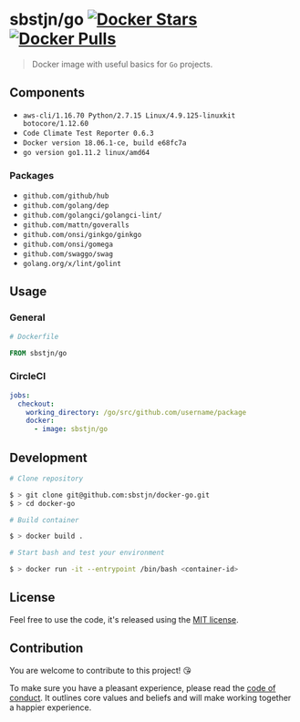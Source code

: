 # sbstjn/go [![Docker Stars](https://img.shields.io/docker/stars/sbstjn/go.svg?maxAge=600)](https://hub.docker.com/r/sbstjn/go/) [![Docker Pulls](https://img.shields.io/docker/pulls/sbstjn/go.svg?maxAge=600)](https://hub.docker.com/r/sbstjn/go/)

> Docker image with useful basics for `Go` projects.

## Components

- `aws-cli/1.16.70 Python/2.7.15 Linux/4.9.125-linuxkit botocore/1.12.60`
- `Code Climate Test Reporter 0.6.3`
- `Docker version 18.06.1-ce, build e68fc7a`
- `go version go1.11.2 linux/amd64`

### Packages

- `github.com/github/hub`
- `github.com/golang/dep`
- `github.com/golangci/golangci-lint/`
- `github.com/mattn/goveralls`
- `github.com/onsi/ginkgo/ginkgo`
- `github.com/onsi/gomega`
- `github.com/swaggo/swag`
- `golang.org/x/lint/golint`

## Usage

### General

```Dockerfile
# Dockerfile

FROM sbstjn/go
```

### CircleCI

```yaml
jobs:
  checkout:
    working_directory: /go/src/github.com/username/package
    docker:
      - image: sbstjn/go
```

## Development

```bash
# Clone repository

$ > git clone git@github.com:sbstjn/docker-go.git
$ > cd docker-go

# Build container

$ > docker build .

# Start bash and test your environment

$ > docker run -it --entrypoint /bin/bash <container-id>
```

## License

Feel free to use the code, it's released using the [MIT license](LICENSE.md).

## Contribution

You are welcome to contribute to this project! 😘

To make sure you have a pleasant experience, please read the [code of conduct](CODE_OF_CONDUCT.md). It outlines core values and beliefs and will make working together a happier experience.
